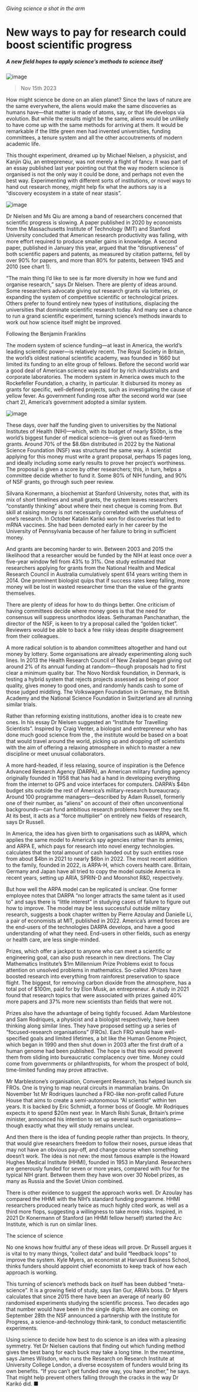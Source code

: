 ###### Giving science a shot in the arm
# New ways to pay for research could boost scientific progress 
##### A new field hopes to apply science’s methods to science itself 
![image](images/20231118_STD001.jpg) 
> Nov 15th 2023 
How might science be done on an alien planet? Since the laws of nature are the same everywhere, the aliens would make the same discoveries as humans have—that matter is made of atoms, say, or that life develops via evolution. But while the results might be the same, aliens would be unlikely to have come up with the same methods for arriving at them. It would be remarkable if the little green men had invented universities, funding committees, a tenure system and all the other accoutrements of modern academic life.
This thought experiment, dreamed up by Michael Nielsen, a physicist, and Kanjin Qiu, an entrepreneur, was not merely a flight of fancy. It was part of an essay published last year pointing out that the way modern science is organised is not the only way it could be done, and perhaps not even the best way. Experimenting with different sorts of institutions, or novel ways to hand out research money, might help fix what the authors say is a “discovery ecosystem in a state of near stasis”.
![image](images/20231118_STC445.png) 

Dr Nielsen and Ms Qiu are among a band of researchers concerned that scientific progress is slowing. A paper published in 2020 by economists from the Massachusetts Institute of Technology (MIT) and Stanford University concluded that American research productivity was falling, with more effort required to produce smaller gains in knowledge. A second paper, published in January this year, argued that the “disruptiveness” of both scientific papers and patents, as measured by citation patterns, fell by over 90% for papers, and more than 80% for patents, between 1945 and 2010 (see chart 1).
“The main thing I’d like to see is far more diversity in how we fund and organise research,” says Dr Nielsen. There are plenty of ideas around. Some researchers advocate giving out research grants via lotteries, or expanding the system of competitive scientific or technological prizes. Others prefer to found entirely new types of institutions, displacing the universities that dominate scientific research today. And many see a chance to run a grand scientific experiment, turning science’s methods inwards to work out how science itself might be improved.
Following the Benjamin Franklins
The modern system of science funding—at least in America, the world’s leading scientific power—is relatively recent. The Royal Society in Britain, the world’s oldest national scientific academy, was founded in 1660 but limited its funding to an elite group of fellows. Before the second world war a good deal of American science was paid for by rich industrialists and corporate laboratories. The modern system in America owes much to the Rockefeller Foundation, a charity, in particular. It disbursed its money as grants for specific, well-defined projects, such as investigating the cause of yellow fever. As government funding rose after the second world war (see chart 2), America’s government adopted a similar system.
![image](images/20231118_STC446.png) 

These days, over half the funding given to universities by the National Institutes of Health (NIH)—which, with its budget of nearly $50bn, is the world’s biggest funder of medical science—is given out as fixed-term grants. Around 70% of the $8.6bn distributed in 2022 by the National Science Foundation (NSF) was structured the same way. A scientist applying for this money must write a grant proposal, perhaps 15 pages long, and ideally including some early results to prove her project’s worthiness. The proposal is given a score by other researchers; this, in turn, helps a committee decide whether to fund it. Some 80% of NIH funding, and 90% of NSF grants, go through such peer review. 
Silvana Konermann, a biochemist at Stanford University, notes that, with its mix of short timelines and small grants, the system leaves researchers “constantly thinking” about where their next cheque is coming from. But skill at raising money is not necessarily correlated with the usefulness of one’s research. In October Katalin Karikó won  for discoveries that led to mRNA vaccines. She had been demoted early in her career by the University of Pennsylvania because of her failure to bring in sufficient money. 
And grants are becoming harder to win. Between 2003 and 2015 the likelihood that a researcher would be funded by the NIH at least once over a five-year window fell from 43% to 31%. One study estimated that researchers applying for grants from the National Health and Medical Research Council in Australia cumulatively spent 614 years writing them in 2014. One prominent biologist quips that if success rates keep falling, more money will be lost in wasted researcher time than the value of the grants themselves.
There are plenty of ideas for how to do things better. One criticism of having committees decide where money goes is that the need for consensus will suppress unorthodox ideas. Sethuraman Panchanathan, the director of the NSF, is keen to try a proposal called the “golden ticket”. Reviewers would be able to back a few risky ideas despite disagreement from their colleagues. 
A more radical solution is to abandon committees altogether and hand out money by lottery. Some organisations are already experimenting along such lines. In 2013 the Health Research Council of New Zealand began giving out around 2% of its annual funding at random—though proposals had to first clear a minimum quality bar. The Novo Nordisk foundation, in Denmark, is testing a hybrid system that rejects projects assessed as being of poor quality, gives money to good ones, and randomly hands cash to some of those judged middling. The Volkswagen Foundation in Germany, the British Academy and the National Science Foundation in Switzerland are all running similar trials. 
Rather than reforming existing institutions, another idea is to create new ones. In his essay Dr Nielsen suggested an “Institute for Travelling Scientists”. Inspired by Craig Venter, a biologist and entrepreneur who has done much good science from the , the institute would be based on a boat that would travel around the world, picking up and dropping off scientists with the aim of offering a relaxing atmosphere in which to master a new discipline or meet unusual collaborators. 
A more hard-headed, if less relaxing, source of inspiration is the Defence Advanced Research Agency (DARPA), an American military funding agency originally founded in 1958 that has had a hand in developing everything from the internet to GPS and voice interfaces for computers. DARPA‘s $4bn budget sits outside the rest of America’s military-research bureaucracy. Around 100 programme managers—described by Adam Russell, formerly one of their number, as “aliens” on account of their often unconventional backgrounds—can fund ambitious research problems however they see fit. At its best, it acts as a “force multiplier” on entirely new fields of research, says Dr Russell. 
In America, the idea has given birth to organisations such as IARPA, which applies the same model to America’s spy agencies rather than its armies, and ARPA E, which pays for research into novel energy technologies.  calculates that the total amount of cash handed out by such entities rose from about $4bn in 2021 to nearly $6bn in 2022. The most recent addition to the family, founded in 2022, is ARPA-H, which covers health care. Britain, Germany and Japan have all tried to copy the model outside America in recent years, setting up ARIA, SPRIN-D and Moonshot R&amp;D, respectively. 
But how well the ARPA model can be replicated is unclear. One former employee notes that DARPA “no longer attracts the same talent as it used to” and says there is “little interest” in studying cases of failure to figure out how to improve. The model may be less successful outside military research, suggests a book chapter written by Pierre Azoulay and Danielle Li, a pair of economists at MIT, published in 2022. America’s armed forces are the end-users of the technologies DARPA develops, and have a good understanding of what they need. End-users in other fields, such as energy or health care, are less single-minded.
Prizes, which offer a jackpot to anyone who can meet a scientific or engineering goal, can also push research in new directions. The Clay Mathematics Institute’s $1m Millennium Prize Problems exist to focus attention on unsolved problems in mathematics. So-called XPrizes have boosted research into everything from rainforest preservation to space flight. The biggest, for removing carbon dioxide from the atmosphere, has a total pot of $100m, paid for by Elon Musk, an entrepreneur. A study in 2021 found that research topics that were associated with prizes gained 40% more papers and 37% more new scientists than fields that were not. 
Prizes also have the advantage of being tightly focused. Adam Marblestone and Sam Rodriques, a physicist and a biologist respectively, have been thinking along similar lines. They have proposed setting up a series of “focused-research organisations” (FROs). Each FRO would have well-specified goals and limited lifetimes, a bit like the Human Genome Project, which began in 1990 and then shut down in 2003 after the first draft of a human genome had been published. The hope is that this would prevent them from sliding into bureaucratic complacency over time. Money could come from governments or philanthropists, for whom the prospect of bold, time-limited funding may prove attractive.
Mr Marblestone’s organisation, Convergent Research, has helped launch six FROs. One is trying to map neural circuits in mammalian brains. On November 1st Mr Rodriques launched a FRO-like non-profit called Future House that aims to create a semi-autonomous “AI scientist” within ten years. It is backed by Eric Schmidt, a former boss of Google. Mr Rodriques expects it to spend $20m next year. In March Rishi Sunak, Britain’s prime minister, announced his intention to set up several such organisations—though exactly what they will study remains unclear. 
And then there is the idea of funding people rather than projects. In theory, that would give researchers freedom to follow their noses, pursue ideas that may not have an obvious pay-off, and change course when something doesn’t work. The idea is not new: the most famous example is the Howard Hughes Medical Institute (HHMI), founded in 1953 in Maryland. Researchers are generously funded for seven or more years, compared with four for the typical NIH grant. Between them they have won over 30 Nobel prizes, as many as Russia and the Soviet Union combined. 
There is other evidence to suggest the approach works well. Dr Azoulay has compared the HHMI with the NIH’s standard funding programme. HHMI researchers produced nearly twice as much highly cited work, as well as a third more flops, suggesting a willingness to take more risks. Inspired, in 2021 Dr Konermann of Stanford (an HHMI fellow herself) started the Arc Institute, which is run on similar lines. 
The science of science
No one knows how fruitful any of these ideas will prove. Dr Russell argues it is vital to try many things, “collect data” and build “feedback loops” to improve the system. Kyle Myers, an economist at Harvard Business School, thinks funders should appoint chief economists to keep track of how each approach is working. 
This turning of science’s methods back on itself has been dubbed “meta-science”. It is a growing field of study, says Ilan Gur, ARIA’s boss. Dr Myers calculates that since 2015 there have been an average of nearly 60 randomised experiments studying the scientific process. Two decades ago that number would have been in the single digits. More are coming: on September 28th the NSF announced a partnership with the Institute for Progress, a science-and-technology think-tank, to conduct metascientific experiments. 
Using science to decide how best to do science is an idea with a pleasing symmetry. Yet Dr Nielsen cautions that finding out which funding method gives the best bang for each buck may take a long time. In the meantime, says James Wilsdon, who runs the Research on Research Institute at University College London, a diverse ecosystem of funders would bring its own benefits. “If you can’t get funded one way, you have another,” he says. That might help prevent others falling through the cracks in the way Dr Karikó did. ■


